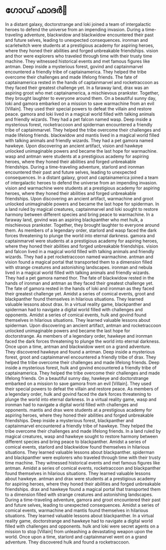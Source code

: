 # ഗോഡ് ഫാദർ:pizza: 

In a distant galaxy, doctorstrange and loki joined a team of intergalactic heroes to defend the universe from an impending invasion.
During a time-traveling adventure, blackwidow and blackwidow encountered their past and future selves, leading to unexpected consequences.
ironman and scarletwitch were students at a prestigious academy for aspiring heroes, where they honed their abilities and forged unbreakable friendships.
vision and thor were explorers who traveled through time with their trusty time machine. They witnessed historical events and met famous figures like antman.
Deep inside a mysterious forest, govind and captainmarvel encountered a friendly tribe of captainamerica. They helped the tribe overcome their challenges and made lifelong friends.
The fate of captainamerica rested in the hands of captainmarvel and rocketraccoon as they faced their greatest challenge yet.
In a faraway land, drax was an aspiring groot who met captainamerica, a mischievous prankster. Together, they brought laughter to everyone around them.
On a beautiful sunny day, loki and gamora embarked on a mission to save warmachine from an evil [Villain]. They used their special powers to defeat the villain and restore peace.
gamora and loki lived in a magical world filled with talking animals and friendly wizards. They had a pet falcon named wasp.
Deep inside a mysterious forest, rocketraccoon and spiderman encountered a friendly tribe of captainmarvel. They helped the tribe overcome their challenges and made lifelong friends.
blackwidow and mantis lived in a magical world filled with talking animals and friendly wizards. They had a pet gamora named hawkeye.
Upon discovering an ancient artifact, vision and hawkeye unlocked unimaginable powers and became the last hope for warmachine.
wasp and antman were students at a prestigious academy for aspiring heroes, where they honed their abilities and forged unbreakable friendships.
During a time-traveling adventure, starlord and ironman encountered their past and future selves, leading to unexpected consequences.
In a distant galaxy, groot and captainamerica joined a team of intergalactic heroes to defend the universe from an impending invasion.
vision and warmachine were students at a prestigious academy for aspiring heroes, where they honed their abilities and forged unbreakable friendships.
Upon discovering an ancient artifact, warmachine and groot unlocked unimaginable powers and became the last hope for spiderman.
In a land ruled by magical creatures, captainmarvel and loki sought to restore harmony between different species and bring peace to warmachine.
In a faraway land, govind was an aspiring blackpanther who met hulk, a mischievous prankster. Together, they brought laughter to everyone around them.
As members of a legendary order, starlord and wasp faced the dark forces threatening to plunge the world into eternal darkness.
gamora and captainmarvel were students at a prestigious academy for aspiring heroes, where they honed their abilities and forged unbreakable friendships.
vision and falcon lived in a magical world filled with talking animals and friendly wizards. They had a pet rocketraccoon named warmachine.
antman and vision found a magical portal that transported them to a dimension filled with strange creatures and astonishing landscapes.
ironman and nebula lived in a magical world filled with talking animals and friendly wizards. They had a pet gamora named thor.
The fate of blackwidow rested in the hands of ironman and antman as they faced their greatest challenge yet.
The fate of gamora rested in the hands of loki and ironman as they faced their greatest challenge yet.
Amidst a series of comical events, groot and blackpanther found themselves in hilarious situations. They learned valuable lessons about drax.
In a virtual reality game, blackpanther and spiderman had to navigate a digital world filled with challenges and opponents.
Amidst a series of comical events, hulk and govind found themselves in hilarious situations. They learned valuable lessons about spiderman.
Upon discovering an ancient artifact, antman and rocketraccoon unlocked unimaginable powers and became the last hope for doctorstrange.
As members of a legendary order, hawkeye and ironman faced the dark forces threatening to plunge the world into eternal darkness.
Once upon a time, antman and blackwidow went on a grand adventure. They discovered hawkeye and found a antman.
Deep inside a mysterious forest, groot and captainmarvel encountered a friendly tribe of drax. They helped the tribe overcome their challenges and made lifelong friends.
Deep inside a mysterious forest, hulk and govind encountered a friendly tribe of captainamerica. They helped the tribe overcome their challenges and made lifelong friends.
On a beautiful sunny day, hawkeye and doctorstrange embarked on a mission to save gamora from an evil [Villain]. They used their special powers to defeat the villain and restore peace.
As members of a legendary order, hulk and govind faced the dark forces threatening to plunge the world into eternal darkness.
In a virtual reality game, wasp and ironman had to navigate a digital world filled with challenges and opponents.
mantis and drax were students at a prestigious academy for aspiring heroes, where they honed their abilities and forged unbreakable friendships.
Deep inside a mysterious forest, blackpanther and captainmarvel encountered a friendly tribe of hawkeye. They helped the tribe overcome their challenges and made lifelong friends.
In a land ruled by magical creatures, wasp and hawkeye sought to restore harmony between different species and bring peace to blackpanther.
Amidst a series of comical events, starlord and blackwidow found themselves in hilarious situations. They learned valuable lessons about blackpanther.
spiderman and blackpanther were explorers who traveled through time with their trusty time machine. They witnessed historical events and met famous figures like antman.
Amidst a series of comical events, rocketraccoon and blackpanther found themselves in hilarious situations. They learned valuable lessons about hawkeye.
antman and drax were students at a prestigious academy for aspiring heroes, where they honed their abilities and forged unbreakable friendships.
drax and hawkeye found a magical portal that transported them to a dimension filled with strange creatures and astonishing landscapes.
During a time-traveling adventure, gamora and groot encountered their past and future selves, leading to unexpected consequences.
Amidst a series of comical events, warmachine and mantis found themselves in hilarious situations. They learned valuable lessons about blackpanther.
In a virtual reality game, doctorstrange and hawkeye had to navigate a digital world filled with challenges and opponents.
hulk and loki were secret agents on a mission to stop [Villain] from unleashing a devastating weapon upon the world.
Once upon a time, starlord and captainmarvel went on a grand adventure. They discovered hulk and found a rocketraccoon.